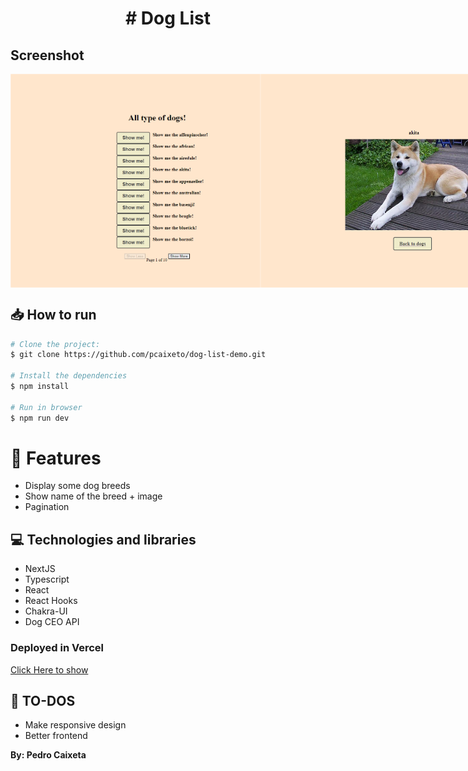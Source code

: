 <h1 align="center">
# Dog List
</h1>

## Screenshot

<div style="display: flex; flex-direction: 'row'; align-items: 'center';">
   <img src="src/assets/home.png" width="400px">
   <img src="src/assets/home2.png" width="500px">
</div>

## 📥 How to run

```bash
# Clone the project:
$ git clone https://github.com/pcaixeto/dog-list-demo.git

# Install the dependencies
$ npm install

# Run in browser
$ npm run dev

```

# :rocket: Features

- Display some dog breeds
- Show name of the breed + image
- Pagination 

## 💻 Technologies and libraries

<ul>
  <li>NextJS</li>
  <li>Typescript</li>
  <li>React</li>
  <li>React Hooks</li>
  <li>Chakra-UI</li>
  <li>Dog CEO API</li>
</ul>

### Deployed in Vercel

[Click Here to show](https://dog-list-demo.vercel.app/)

## :scroll: TO-DOS
   - Make responsive design
   - Better frontend

**By: Pedro Caixeta**
